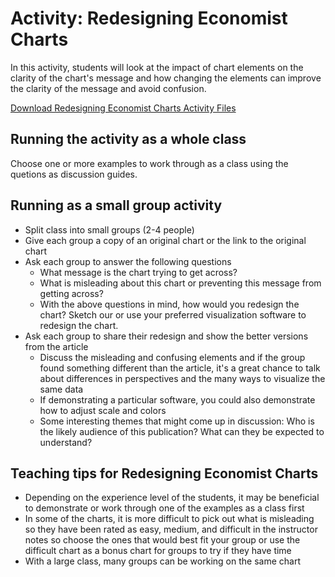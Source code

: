 # Activity: Redesigning Economist Charts
In this activity, students will look at the impact of chart elements on the clarity of the chart's message and how changing the elements can improve the clarity of the message and avoid confusion.

[Download Redesigning Economist Charts Activity Files](RedesigningEconomistChartsActivity_AllFiles.zip)

## Running the activity as a whole class
Choose one or more examples to work through as a class using the quetions as discussion guides. 

## Running as a small group activity
* Split class into small groups (2-4 people)
* Give each group a copy of an original chart or the link to the original chart
* Ask each group to answer the following questions
    * What message is the chart trying to get across?
    * What is misleading about this chart or preventing this message from getting across?
    * With the above questions in mind, how would you redesign the chart? Sketch our or use your preferred visualization software to redesign the chart.
* Ask each group to share their redesign and show the better versions from the article
    * Discuss the misleading and confusing elements and if the group found something different than the article, it's a great chance to talk about differences in perspectives and the many ways to visualize the same data
    * If demonstrating a particular software, you could also demonstrate how to adjust scale and colors 
    * Some interesting themes that might come up in discussion: Who is the likely audience of this publication? What can they be expected to understand?

## Teaching tips for Redesigning Economist Charts
* Depending on the experience level of the students, it may be beneficial to demonstrate or work through one of the examples as a class first
* In some of the charts, it is more difficult to pick out what is misleading so they have been rated as easy, medium, and difficult in the instructor notes so choose the ones that would best fit your group or use the difficult chart as a bonus chart for groups to try if they have time
* With a large class, many groups can be working on the same chart
